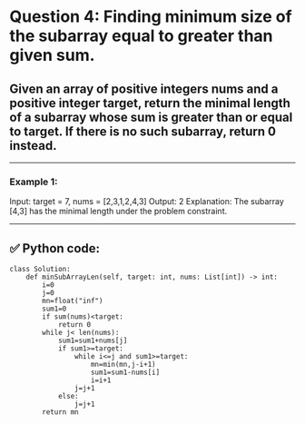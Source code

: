 # Question 4: Finding minimum size of the subarray equal to greater than given sum.

## **Given an array of positive integers nums and a positive integer target, return the minimal length of a subarray whose sum is greater than or equal to target. If there is no such subarray, return 0 instead.**

---

### Example 1:
Input: target = 7, nums = [2,3,1,2,4,3]
Output: 2
Explanation: The subarray [4,3] has the minimal length under the problem constraint.

---

## ✅ Python code:

```
class Solution:
    def minSubArrayLen(self, target: int, nums: List[int]) -> int:
        i=0
        j=0
        mn=float("inf")
        sum1=0
        if sum(nums)<target:
            return 0
        while j< len(nums):
            sum1=sum1+nums[j]
            if sum1>=target:
                while i<=j and sum1>=target:
                    mn=min(mn,j-i+1)
                    sum1=sum1-nums[i]
                    i=i+1
                j=j+1
            else:
                j=j+1
        return mn
```
